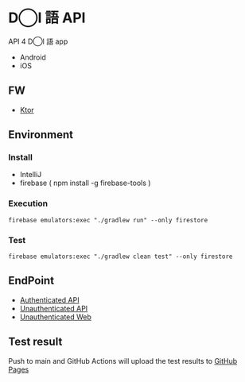 # D◯I 語 API

API 4 D◯I 語 app

- Android
- iOS

## FW

- [Ktor](https://ktor.io/)

## Environment

### Install

- IntelliJ
- firebase ( npm install -g firebase-tools )

### Execution

```
firebase emulators:exec "./gradlew run" --only firestore
```

### Test

```
firebase emulators:exec "./gradlew clean test" --only firestore
```

## EndPoint

- [Authenticated API](/doc/AuthenticatedAPI.md)
- [Unauthenticated API](/doc/UnauthenticatedAPI.md)
- [Unauthenticated Web](/doc/UnauthenticatedWEB.md)

## Test result

Push to main and GitHub Actions will upload the test results to [GitHub Pages](https://bvlion.github.io/DAIgoAPI/index.html)
